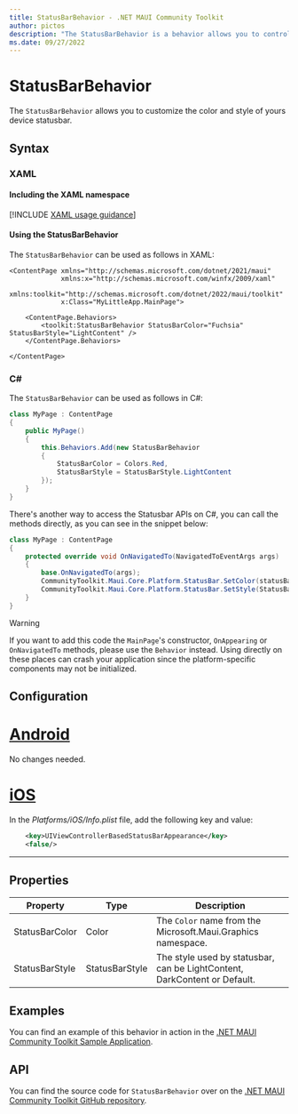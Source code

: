 ```yaml
---
title: StatusBarBehavior - .NET MAUI Community Toolkit
author: pictos
description: "The StatusBarBehavior is a behavior allows you to control the statusbar's style."
ms.date: 09/27/2022
---
```


# StatusBarBehavior

The `StatusBarBehavior` allows you to customize the color and style of yours device statusbar.

## Syntax

### XAML

#### Including the XAML namespace

[!INCLUDE [XAML usage guidance](../includes/xaml-usage.md)]

#### Using the StatusBarBehavior

The `StatusBarBehavior` can be used as follows in XAML:

```xaml
<ContentPage xmlns="http://schemas.microsoft.com/dotnet/2021/maui"
             xmlns:x="http://schemas.microsoft.com/winfx/2009/xaml"
             xmlns:toolkit="http://schemas.microsoft.com/dotnet/2022/maui/toolkit"
             x:Class="MyLittleApp.MainPage">
    
    <ContentPage.Behaviors>
        <toolkit:StatusBarBehavior StatusBarColor="Fuchsia" StatusBarStyle="LightContent" />
    </ContentPage.Behaviors>

</ContentPage>
```

### C#

The `StatusBarBehavior` can be used as follows in C#:

```csharp
class MyPage : ContentPage
{
    public MyPage()
    {
        this.Behaviors.Add(new StatusBarBehavior
        {
            StatusBarColor = Colors.Red,
            StatusBarStyle = StatusBarStyle.LightContent
        });
    }
}
```

There's another way to access the Statusbar APIs on C#, you can call the methods directly, as you can see in the snippet below:

```csharp
class MyPage : ContentPage
{
    protected override void OnNavigatedTo(NavigatedToEventArgs args)
    {
        base.OnNavigatedTo(args);
        CommunityToolkit.Maui.Core.Platform.StatusBar.SetColor(statusBarColor);
        CommunityToolkit.Maui.Core.Platform.StatusBar.SetStyle(StatusBarStyle.LightContent);
    }
}
```

> [!WARNING]
> If you want to add this code the `MainPage`'s constructor, `OnAppearing` or `OnNavigatedTo` methods, please use the `Behavior` instead.
> Using directly on these places can crash your application since the platform-specific components may not be initialized.

## Configuration

# [Android](#tab/android)

No changes needed.

# [iOS](#tab/ios)

In the _Platforms/iOS/Info.plist_ file, add the following key and value:

```xml
    <key>UIViewControllerBasedStatusBarAppearance</key>
    <false/>
```

-----

## Properties

|Property  |Type  |Description  |
|---------|---------|---------|
| StatusBarColor | Color | The `Color` name from the Microsoft.Maui.Graphics namespace. |
| StatusBarStyle | StatusBarStyle | The style used by statusbar, can be LightContent, DarkContent or Default. |

## Examples

You can find an example of this behavior in action in the [.NET MAUI Community Toolkit Sample Application](https://github.com/CommunityToolkit/Maui/blob/main/samples/CommunityToolkit.Maui.Sample/Pages/Behaviors/StatusBarBehaviorPage.xaml).

## API

You can find the source code for `StatusBarBehavior` over on the [.NET MAUI Community Toolkit GitHub repository](https://github.com/CommunityToolkit/Maui/blob/main/src/CommunityToolkit.Maui/Behaviors/PlatformBehaviors/StatusBar/StatusBarBehavior.shared.cs).
